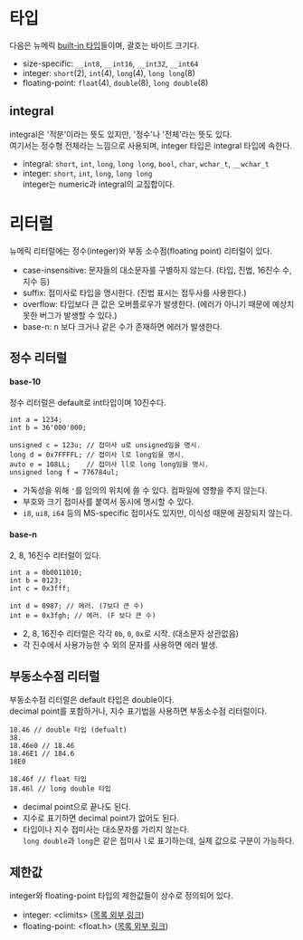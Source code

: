 # 타입
다음은 뉴메릭 [built-in 타입][1]들이며, 괄호는 바이트 크기다.
- size-specific: `__int8`, `__int16`, `__int32`, `__int64`
- integer: `short`(2), `int`(4), `long`(4), `long long`(8)
- floating-point: `float`(4), `double`(8), `long double`(8)
## integral
integral은 '적분'이라는 뜻도 있지만, '정수'나 '전체'라는 뜻도 있다.  
여기서는 정수형 전체라는 느낌으로 사용되며, integer 타입은 integral 타입에 속한다.
- integral: `short`, `int`, `long`, `long long`, `bool`, `char`, `wchar_t`, `__wchar_t`
- integer:  `short`, `int`, `long`, `long long`  
integer는 numeric과 integral의 교집합이다.

# 리터럴
뉴메릭 리터럴에는 정수(integer)와 부동 소수점(floating point) 리터럴이 있다.
- case-insensitive: 문자들의 대소문자를 구별하지 않는다. (타입, 진법, 16진수 수, 지수 등)
- suffix: 접미사로 타입을 명시한다. (진법 표시는 접두사를 사용한다.)
- overflow: 타입보다 큰 값은 오버플로우가 발생한다. (에러가 아니기 때문에 예상치 못한 버그가 발생할 수 있다.)
- base-n: n 보다 크거나 같은 수가 존재하면 에러가 발생한다.
## 정수 리터럴
#### base-10
정수 리터럴은 default로 int타입이며 10진수다.
```
int a = 1234;
int b = 36'000'000;

unsigned c = 123u; // 접미사 u로 unsigned임을 명시.
long d = 0x7FFFFL; // 접미사 l로 long임을 명시.
auto e = 108LL;    // 접미사 ll로 long long임을 명시.
unsigned long f = 776784ul;
```
- 가독성을 위해 `'`를 임의의 위치에 쓸 수 있다. 컴파일에 영향을 주지 않는다.
- 부호와 크기 접미사를 붙여서 동시에 명시할 수 있다.
- `i8`, `ui8`, `i64` 등의 MS-specific 접미사도 있지만, 이식성 때문에 권장되지 않는다.
#### base-n
2, 8, 16진수 리터럴이 있다.
```
int a = 0b0011010;
int b = 0123;
int c = 0x3fff;

int d = 0987; // 에러. (7보다 큰 수)
int e = 0x3fgh; // 에러. (F 보다 큰 수)
```
- 2, 8, 16진수 리터럴은 각각 `0b`, `0`, `0x`로 시작. (대소문자 상관없음)
- 각 진수에서 사용가능한 수 외의 문자를 사용하면 에러 발생.

## 부동소수점 리터럴
부동소수점 리터럴은 default 타입은 double이다.  
decimal point를 포함하거나, 지수 표기법을 사용하면 부동소수점 리터럴이다.
```
18.46 // double 타입 (defualt)
38.
18.46e0 // 18.46
18.46E1 // 184.6
18E0

18.46f // float 타입
18.46l // long double 타입
```
- decimal point으로 끝나도 된다.
- 지수로 표기하면 decimal point가 없어도 된다.
- 타입이나 지수 접미사는 대소문자를 가리지 않는다.  
`long double`과 `long`은 같은 접미사 `l`로 표기하는데, 실제 값으로 구분이 가능하다.

## 제한값
integer와 floating-point 타입의 제한값들이 상수로 정의되어 있다.
- integer: \<climits\> ([목록 외부 링크][2])
- floating-point: \<float.h\> ([목록 외부 링크][3])


[1]: https://github.com/ipari3/cpp/blob/main/theoretical/Built-in%20Types.md#built-in-%ED%83%80%EC%9E%85
[2]: https://docs.microsoft.com/en-us/cpp/cpp/integer-limits?view=msvc-170
[3]: https://docs.microsoft.com/en-us/cpp/cpp/floating-limits?view=msvc-170
